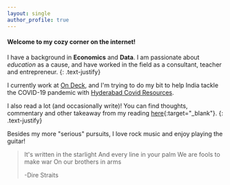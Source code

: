 ```yaml
---
layout: single
author_profile: true
---
```


#### Welcome to my cozy corner on the internet!

I have a background in **Economics** and **Data**. I am passionate about *education* as a cause, and have worked in the field as a consultant, teacher and entrepreneur.
{: .text-justify}

I currently work at [On Deck](https://www.beondeck.com/), and I'm trying to do my bit to help India tackle the COVID-19 pandemic with [Hyderabad Covid Resources](https://hydcovidresources.com/).

I also read a lot (and occasionally write)! You can find thoughts, commentary and other takeaway from my reading [here](https://www.notion.so/abhishekanirudhan/Books-a3197fdbf12b4cb499bf71a30cc620e0){:target="_blank"}.
{: .text-justify}

Besides my more "serious" pursuits, I love rock music and enjoy playing the guitar!

> It's written in the starlight
> And every line in your palm
> We are fools to make war
> On our brothers in arms
>
>-Dire Straits
